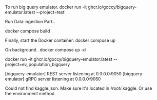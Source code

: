 To run big query emulator.
docker run -it ghcr.io/goccy/bigquery-emulator:latest --project=test


Run Data ingestion Part..

docker compose build

Finally, start the Docker container:
docker compose up

On background..
docker compose up -d


docker run -it ghcr.io/goccy/bigquery-emulator:latest --project=ev_population_bigquery

[bigquery-emulator] REST server listening at 0.0.0.0:9050
[bigquery-emulator] gRPC server listening at 0.0.0.0:9060


 Could not find kaggle.json. Make sure it's located in /root/.kaggle. Or use the environment method.

 